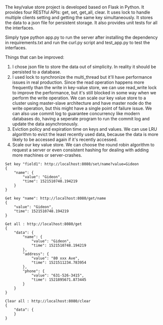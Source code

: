 The key/value store project is developed based on Flask in Python. It provides four RESTful APIs: get, set, get_all, clear. It uses lock to handle multiple clients setting and getting the same key simultaneously. It stores the data to a json file for persistent storage. It also provides unit tests for all the interfaces. 

Simply type python app.py to run the server after installing the dependency in requirements.txt and run the curl.py script and test_app.py to test the interfaces.

Things that can be improved:
1. I chose json file to store the data out of simplicity. In reality it should be persisted to a database.
2. I used lock to synchronize the multi_thread but it'll have performance issues in real production. Since the read operation happens more frequently than the write in key-value store, we can use read_write lock to improve the performance, but it's still blocked in some way when we perform the write operation. We can scale our key value store to a cluster using master-slave architecture and have master node do the write operation, but this might have a single point of failure issue. We can also use commit log to guarantee concurrency like modern databases do, having a seperate program to run the commit log and update the data asynchronously.
3. Eviction policy and expiration time on keys and values. We can use LRU algorithm to evict the least recently used data, because the data is more likely to be accessed again if it's recently accessed.
4. Scale our key value store. We can choose the round robin algorithm to request a server or even consistent hashing for dealing with adding more machines or server-crashes.

```
Set key "field1": http://localhost:8080/set/name?value=Gideon
{
    "name": {
        "value": "Gideon",
        "time": 1521510748.194219
    }
}

Get key "name": http://localhost:8080/get/name
{
    "value": "Gideon",
    "time": 1521510748.194219
}

Get all : http://localhost:8080/get
{
    "data": {
        "name": {
            "value": "Gideon",
            "time": 1521510748.194219
        },
        "address": {
            "value": "80 xxx Ave",
            "time": 1521511234.783954
        },
        "phone": {
            "value": "631-526-3415",
            "time": 1521895671.873445
        }
    }
}

Clear all : http://localhost:8080/clear
{
    "data": {
    }
}
```
